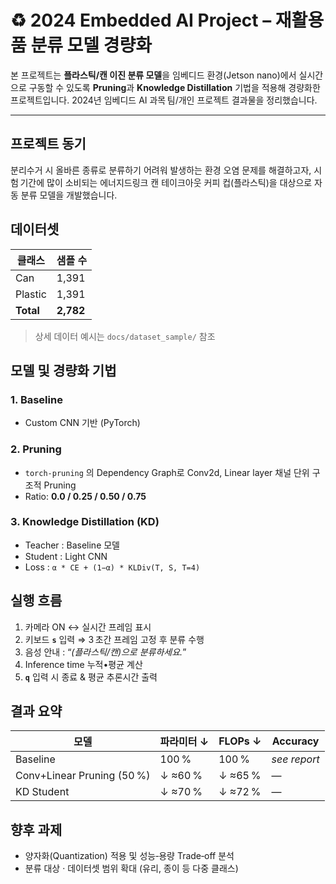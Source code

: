 # ♻️ 2024 Embedded AI Project – 재활용품 분류 모델 경량화

본 프로젝트는 **플라스틱/캔 이진 분류 모델**을 임베디드 환경(Jetson nano)에서 실시간으로 구동할 수 있도록 **Pruning**과 **Knowledge Distillation** 기법을 적용해 경량화한 프로젝트입니다. 2024년 임베디드 AI 과목 팀/개인 프로젝트 결과물을 정리했습니다.

---

## 프로젝트 동기

분리수거 시 올바른 종류로 분류하기 어려워 발생하는 환경 오염 문제를 해결하고자, 시험 기간에 많이 소비되는 에너지드링크 캔 테이크아웃 커피 컵(플라스틱)을 대상으로 자동 분류 모델을 개발했습니다.

## 데이터셋

| 클래스       | 샘플 수      |
| --------- | --------- |
| Can       | 1,391     |
| Plastic   | 1,391     |
| **Total** | **2,782** |

> 상세 데이터 예시는 `docs/dataset_sample/` 참조

## 모델 및 경량화 기법

### 1. Baseline

* Custom CNN 기반 (PyTorch)

### 2. Pruning

* `torch-pruning` 의 Dependency Graph로 Conv2d, Linear layer 채널 단위 구조적 Pruning
* Ratio: **0.0 / 0.25 / 0.50 / 0.75**

### 3. Knowledge Distillation (KD)

* Teacher : Baseline 모델
* Student : Light CNN
* Loss : `α * CE + (1−α) * KLDiv(T, S, T=4)`

## 실행 흐름

1. 카메라 ON ↔ 실시간 프레임 표시
2. 키보드 **`s`** 입력 ⇒ 3 초간 프레임 고정 후 분류 수행
3. 음성 안내 : “*(플라스틱/캔)으로 분류하세요.*”
4. Inference time 누적•평균 계산
5. **`q`** 입력 시 종료 & 평균 추론시간 출력


## 결과 요약

| 모델                         | 파라미터 ↓  | FLOPs ↓ | Accuracy     |
| -------------------------- | ------- | ------- | ------------ |
| Baseline                   | 100 %   | 100 %   | *see report* |
| Conv+Linear Pruning (50 %) | ↓ ≈60 % | ↓ ≈65 % | —            |
| KD Student                 | ↓ ≈70 % | ↓ ≈72 % | —            |


## 향후 과제

* 양자화(Quantization) 적용 및 성능‑용량 Trade‑off 분석
* 분류 대상 · 데이터셋 범위 확대 (유리, 종이 등 다중 클래스)
